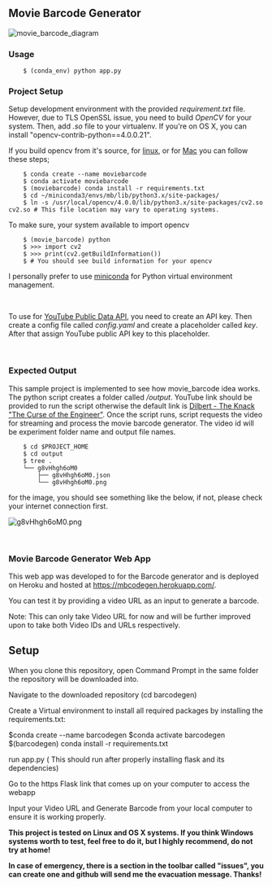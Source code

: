 ## Movie Barcode Generator


![movie_barcode_diagram](https://raw.githubusercontent.com/erolrecep/movie_barcode/master/images/movie_barcode_diagram.png)


### Usage

        $ (conda_env) python app.py
        
### Project Setup

Setup development environment with the provided *requirement.txt* file. However, due to TLS OpenSSL issue, you need to 
build *OpenCV* for your system. Then, add *.so* file to your virtualenv. If you're on OS X, you can install "opencv-contrib-python==4.0.0.21".

If you build opencv from it's source, 
for [linux](https://www.pyimagesearch.com/2018/08/15/how-to-install-opencv-4-on-ubuntu/), 
or for [Mac](https://www.pyimagesearch.com/2018/08/17/install-opencv-4-on-macos/) you can follow these steps;

        $ conda create --name moviebarcode
        $ conda activate moviebarcode
        $ (moviebarcode) conda install -r requirements.txt
        $ cd ~/miniconda3/envs/mb/lib/python3.x/site-packages/
        $ ln -s /usr/local/opencv/4.0.0/lib/python3.x/site-packages/cv2.so cv2.so # This file location may vary to operating systems.

To make sure, your system available to import opencv

        $ (movie_barcode) python
        $ >>> import cv2
        $ >>> print(cv2.getBuildInformation())
        $ # You should see build information for your opencv
        
I personally prefer to use [miniconda](https://conda.io/projects/conda/en/latest/user-guide/install/index.html) for Python virtual environment management.

<br>

To use for [YouTube Public Data API](https://console.cloud.google.com/apis/), you need to create an API key. 
Then create a config file called _config.yaml_ and create a placeholder called _key_. After that assign YouTube public API key to this placeholder.

<br>

### Expected Output

This sample project is implemented to see how movie_barcode idea works. The python script creates a folder called 
*/output*. YouTube link should be provided to run the script otherwise the default link is 
[Dilbert - The Knack "The Curse of the Engineer"](https://www.youtube.com/watch?v=g8vHhgh6oM0). Once the script runs, 
script requests the video for streaming and process the movie barcode generator. The video id will be 
experiment folder name and output file names.


        $ cd $PROJECT_HOME
        $ cd output
        $ tree .
        └── g8vHhgh6oM0
            ├── g8vHhgh6oM0.json
            └── g8vHhgh6oM0.png
            
            
for the image, you should see something like the below, if not, please check your internet connection first.

![g8vHhgh6oM0.png](https://github.com/erolrecep/movie_barcode/blob/master/images/g8vHhgh6oM0.png)

<br>

### Movie Barcode Generator Web App

This web app was developed to for the Barcode generator and is deployed on Heroku and hosted at https://mbcodegen.herokuapp.com/. 

You can test it by providing a video URL as an input to generate a barcode.

Note: This can only take Video URL for now and will be further improved upon to take both Video IDs and URLs respectively.

 
## Setup

When you clone this repository, open Command Prompt in the same folder the repository will be downloaded into.

Navigate to the downloaded repository (cd barcodegen)

Create a Virtual environment to install all required packages by installing the requirements.txt:

$conda create --name barcodegen
$conda activate barcodegen
$(barcodegen) conda install -r requirements.txt

run app.py ( This should run after properly installing flask and its dependencies)

Go to the https Flask link that comes up on your computer to access the webapp

Input your Video URL and Generate Barcode from your local computer to ensure it is working properly.

 

**This project is tested on Linux and OS X systems. If you think Windows systems worth to test, feel free to do it, but I highly recommend, do not try at home!**


**In case of emergency, there is a section in the toolbar called "issues", you can create one and github will 
send me the evacuation message. Thanks!**
